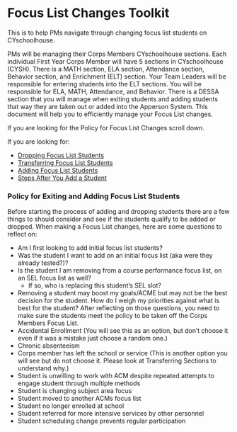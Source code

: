 # Focus List Changes Toolkit

This is to help PMs navigate through changing focus list students on CYschoolhouse.


PMs will be managing their Corps Members CYschoolhouse sections. Each individual First Year Corps Member will have 5 sections in CYschoolhouse (CYSH). There is a MATH section, ELA section, Attendance section, Behavior section, and Enrichment (ELT) section. Your Team Leaders will be responsible for entering students into the ELT sections. You will be responsible for ELA, MATH, Attendance, and Behavior. There is a DESSA section that you will manage when exiting students and adding students that way they are taken out or added into the Apperson System. This document will help you to efficiently manage your Focus List changes.

If you are looking for the Policy for Focus List Changes scroll down. 

If you are looking for:
- [Dropping Focus List Students](dropflstud.md)
- [Transferring Focus List Students](transferflstud.md)
- [Adding Focus List Students](addflstud.md)
- [Steps After You Add a Student](stepsafter.md)

### Policy for Exiting and Adding Focus List Students

Before starting the process of adding and dropping students there are a few things to should consider and see if the students qualify to be added or dropped.
When making a Focus List changes, here are some questions to reflect on:
- Am I first looking to add initial focus list students? 
- Was the student I want to add on an initial focus list (aka were they already tested?)?
- Is the student I am removing from a course performance focus list, on an SEL focus list as well?
	- If so, who is replacing this student’s SEL slot?
- Removing a student may boost my goals/ACME but may not be the best decision for the student. How do I weigh my priorities against what is best for the student?
After reflecting on those questions, you need to make sure the students meet the policy to be taken off the Corps Members Focus List.
- Accidental Enrollment (You will see this as an option, but don’t choose it even if it was a mistake just choose a random one.)
- Chronic absenteeism
- Corps member has left the school or service (This is another option you will see but do not choose it. Please look at Transferring Sections to understand why.)
- Student is unwilling to work with ACM despite repeated attempts to engage student through multiple methods
- Student is changing subject area focus
- Student moved to another ACMs focus list
- Student no longer enrolled at school
- Student referred for more intensive services by other personnel
- Student scheduling change prevents regular participation
